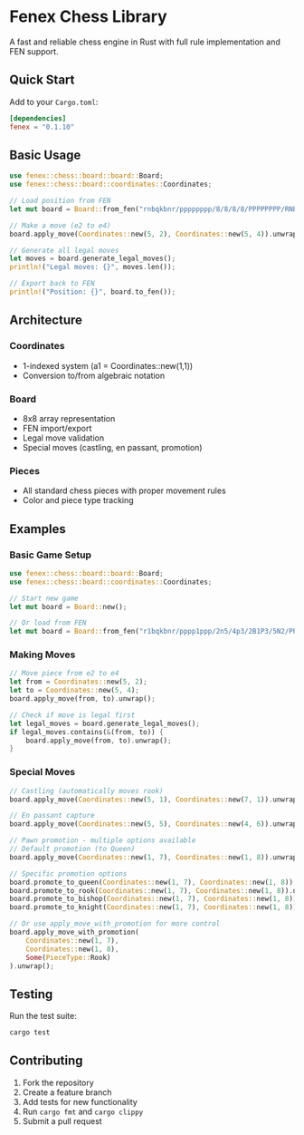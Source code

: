 # Fenex Chess Library

A fast and reliable chess engine in Rust with full rule implementation and FEN support.

## Quick Start

Add to your `Cargo.toml`:

```toml
[dependencies]
fenex = "0.1.10"
```

## Basic Usage

```rust
use fenex::chess::board::board::Board;
use fenex::chess::board::coordinates::Coordinates;

// Load position from FEN
let mut board = Board::from_fen("rnbqkbnr/pppppppp/8/8/8/8/PPPPPPPP/RNBQKBNR w KQkq - 0 1").unwrap();

// Make a move (e2 to e4)
board.apply_move(Coordinates::new(5, 2), Coordinates::new(5, 4)).unwrap();

// Generate all legal moves
let moves = board.generate_legal_moves();
println!("Legal moves: {}", moves.len());

// Export back to FEN
println!("Position: {}", board.to_fen());
```

## Architecture

### Coordinates

- 1-indexed system (a1 = Coordinates::new(1,1))
- Conversion to/from algebraic notation

### Board

- 8x8 array representation
- FEN import/export
- Legal move validation
- Special moves (castling, en passant, promotion)

### Pieces

- All standard chess pieces with proper movement rules
- Color and piece type tracking

## Examples

### Basic Game Setup

```rust
use fenex::chess::board::board::Board;
use fenex::chess::board::coordinates::Coordinates;

// Start new game
let mut board = Board::new();

// Or load from FEN
let mut board = Board::from_fen("r1bqkbnr/pppp1ppp/2n5/4p3/2B1P3/5N2/PPPP1PPP/RNBQK2R b KQkq - 3 3").unwrap();
```

### Making Moves

```rust
// Move piece from e2 to e4
let from = Coordinates::new(5, 2);
let to = Coordinates::new(5, 4);
board.apply_move(from, to).unwrap();

// Check if move is legal first
let legal_moves = board.generate_legal_moves();
if legal_moves.contains(&(from, to)) {
    board.apply_move(from, to).unwrap();
}
```

### Special Moves

```rust
// Castling (automatically moves rook)
board.apply_move(Coordinates::new(5, 1), Coordinates::new(7, 1)).unwrap();

// En passant capture
board.apply_move(Coordinates::new(5, 5), Coordinates::new(4, 6)).unwrap();

// Pawn promotion - multiple options available
// Default promotion (to Queen)
board.apply_move(Coordinates::new(1, 7), Coordinates::new(1, 8)).unwrap();

// Specific promotion options
board.promote_to_queen(Coordinates::new(1, 7), Coordinates::new(1, 8)).unwrap();
board.promote_to_rook(Coordinates::new(1, 7), Coordinates::new(1, 8)).unwrap();
board.promote_to_bishop(Coordinates::new(1, 7), Coordinates::new(1, 8)).unwrap();
board.promote_to_knight(Coordinates::new(1, 7), Coordinates::new(1, 8)).unwrap();

// Or use apply_move_with_promotion for more control
board.apply_move_with_promotion(
    Coordinates::new(1, 7),
    Coordinates::new(1, 8),
    Some(PieceType::Rook)
).unwrap();
```

## Testing

Run the test suite:

```bash
cargo test
```

## Contributing

1. Fork the repository
2. Create a feature branch
3. Add tests for new functionality
4. Run `cargo fmt` and `cargo clippy`
5. Submit a pull request
